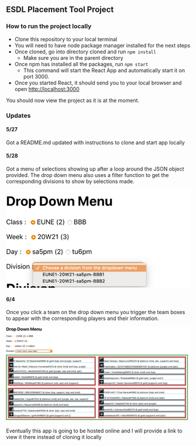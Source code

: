 ## ESDL Placement Tool Project

### How to run the project locally

- Clone this repository to your local terminal
- You will need to have node package manager installed for the next steps
- Once cloned, go into directory cloned and run `npm install`
  - Make sure you are in the parent directory
- Once npm has installed all the packages, run `npm start`
  - This command will start the React App and automatically start it on port 3000.
- Once you started React, it should send you to your local browser and open [http://localhost:3000](http://localhost:3000)

You should now view the project as it is at the moment. 


### Updates

#### 5/27
Got a README.md updated with instructions to clone and start app locally

#### 5/28
Got a menu of selections showing up after a loop around the JSON object provided. The drop down menu also uses a filter function to get the corresponding divisions to show by selections made.

<img src="images/DropDownMenu.png" width="600">

#### 6/4
Once you click a team on the drop down menu you trigger the team boxes to appear with the corresponding players and their information. 

<img src="images/teams.png" width="600">



Eventually this app is going to be hosted online and I will provide a link to view it there instead of cloning it locally
